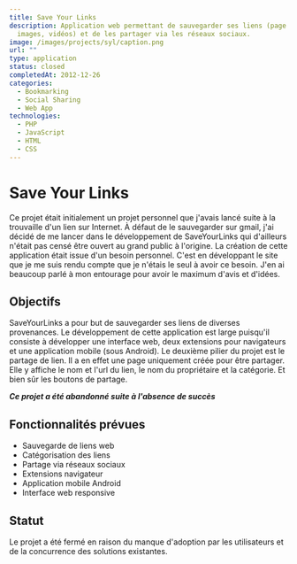```yaml
---
title: Save Your Links
description: Application web permettant de sauvegarder ses liens (page web,
  images, vidéos) et de les partager via les réseaux sociaux.
image: /images/projects/syl/caption.png
url: ""
type: application
status: closed
completedAt: 2012-12-26
categories:
  - Bookmarking
  - Social Sharing
  - Web App
technologies:
  - PHP
  - JavaScript
  - HTML
  - CSS
---
```


# Save Your Links

Ce projet était initialement un projet personnel que j'avais lancé suite à la trouvaille d'un lien sur Internet. À défaut de le sauvegarder sur gmail, j'ai décidé de me lancer dans le développement de SaveYourLinks qui d'ailleurs n'était pas censé être ouvert au grand public à l'origine. La création de cette application était issue d'un besoin personnel. C'est en développant le site que je me suis rendu compte que je n'étais le seul à avoir ce besoin. J'en ai beaucoup parlé à mon entourage pour avoir le maximum d'avis et d'idées.

<!-- more -->

## Objectifs

SaveYourLinks a pour but de sauvegarder ses liens de diverses provenances. Le développement de cette application est large puisqu'il consiste à développer une interface web, deux extensions pour navigateurs et une application mobile (sous Android).
Le deuxième pilier du projet est le partage de lien. Il a en effet une page uniquement créée pour être partager. Elle y affiche le nom et l'url du lien, le nom du propriétaire et la catégorie. Et bien sûr les boutons de partage.

***Ce projet a été abandonné suite à l'absence de succès***

## Fonctionnalités prévues

- Sauvegarde de liens web
- Catégorisation des liens
- Partage via réseaux sociaux
- Extensions navigateur
- Application mobile Android
- Interface web responsive

## Statut

Le projet a été fermé en raison du manque d'adoption par les utilisateurs et de la concurrence des solutions existantes.
